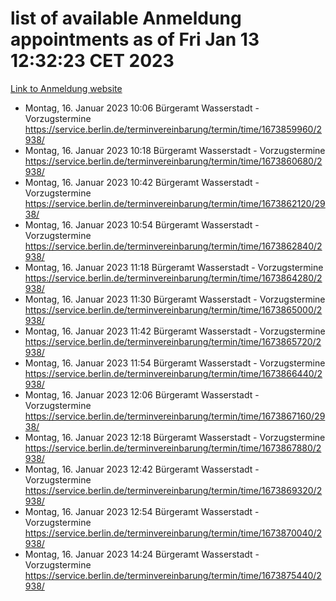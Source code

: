 # list of available Anmeldung appointments as of Fri Jan 13 12:32:23 CET 2023
[Link to Anmeldung website](https://service.berlin.de/terminvereinbarung/termin/tag.php?termin=0&anliegen[]=120686&dienstleisterlist=122210,122217,327316,122219,327312,122227,327314,122231,327346,122243,327348,122252,329742,122260,329745,122262,329748,122254,329751,122271,327278,122273,327274,122277,327276,330436,122280,327294,122282,327290,122284,327292,327539,122291,327270,122285,327266,122286,327264,122296,327268,150230,329760,122301,327282,122297,327286,122294,327284,122312,329763,122314,329775,122304,327330,122311,327334,122309,327332,122281,327352,122279,329772,122276,327324,122274,327326,122267,329766,122246,327318,122251,327320,122257,327322,122208,327298,122226,327300,121362,121364&herkunft=http%3A%2F%2Fservice.berlin.de%2Fdienstleistung%2F120686%2F)
- Montag, 16. Januar 2023 10:06 Bürgeramt Wasserstadt - Vorzugstermine https://service.berlin.de/terminvereinbarung/termin/time/1673859960/2938/
- Montag, 16. Januar 2023 10:18 Bürgeramt Wasserstadt - Vorzugstermine https://service.berlin.de/terminvereinbarung/termin/time/1673860680/2938/
- Montag, 16. Januar 2023 10:42 Bürgeramt Wasserstadt - Vorzugstermine https://service.berlin.de/terminvereinbarung/termin/time/1673862120/2938/
- Montag, 16. Januar 2023 10:54 Bürgeramt Wasserstadt - Vorzugstermine https://service.berlin.de/terminvereinbarung/termin/time/1673862840/2938/
- Montag, 16. Januar 2023 11:18 Bürgeramt Wasserstadt - Vorzugstermine https://service.berlin.de/terminvereinbarung/termin/time/1673864280/2938/
- Montag, 16. Januar 2023 11:30 Bürgeramt Wasserstadt - Vorzugstermine https://service.berlin.de/terminvereinbarung/termin/time/1673865000/2938/
- Montag, 16. Januar 2023 11:42 Bürgeramt Wasserstadt - Vorzugstermine https://service.berlin.de/terminvereinbarung/termin/time/1673865720/2938/
- Montag, 16. Januar 2023 11:54 Bürgeramt Wasserstadt - Vorzugstermine https://service.berlin.de/terminvereinbarung/termin/time/1673866440/2938/
- Montag, 16. Januar 2023 12:06 Bürgeramt Wasserstadt - Vorzugstermine https://service.berlin.de/terminvereinbarung/termin/time/1673867160/2938/
- Montag, 16. Januar 2023 12:18 Bürgeramt Wasserstadt - Vorzugstermine https://service.berlin.de/terminvereinbarung/termin/time/1673867880/2938/
- Montag, 16. Januar 2023 12:42 Bürgeramt Wasserstadt - Vorzugstermine https://service.berlin.de/terminvereinbarung/termin/time/1673869320/2938/
- Montag, 16. Januar 2023 12:54 Bürgeramt Wasserstadt - Vorzugstermine https://service.berlin.de/terminvereinbarung/termin/time/1673870040/2938/
- Montag, 16. Januar 2023 14:24 Bürgeramt Wasserstadt - Vorzugstermine https://service.berlin.de/terminvereinbarung/termin/time/1673875440/2938/
